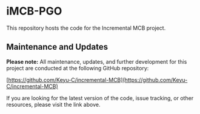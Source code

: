 # iMCB-PGO

This repository hosts the code for the Incremental MCB project.

## Maintenance and Updates

**Please note:** All maintenance, updates, and further development for this project are conducted at the following GitHub repository:

[https://github.com/Keyu-C/incremental-MCB](https://github.com/Keyu-C/incremental-MCB)

If you are looking for the latest version of the code, issue tracking, or other resources, please visit the link above.
